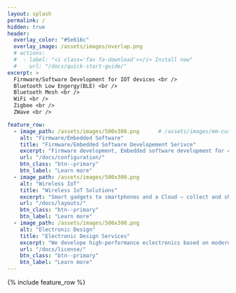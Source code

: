 ```yaml
---
layout: splash
permalink: /
hidden: true
header:
  overlay_color: "#5e616c"
  overlay_image: /assets/images/overlap.png
  # actions:
  #  - label: "<i class='fas fa-download'></i> Install now"
  #    url: "/docs/quick-start-guide/"
excerpt: >
  Firmware/Software Development for IOT devices <br />
  Bluetooth Low Engergy(BLE) <br />
  Bluetooth Mesh <br />
  WiFi <br />
  Zigbee <br />
  ZWave <br />

feature_row:
  - image_path: /assets/images/500x300.png      # /assets/images/mm-customizable-feature.png
    alt: "Firmware/Embedded Software"
    title: "Firmware/Embedded Software Developement Serivce"
    excerpt: "Firmware development, Embedded software development for custom boards and board support package(BSP) development."
    url: "/docs/configuration/"
    btn_class: "btn--primary"
    btn_label: "Learn more"
  - image_path: /assets/images/500x300.png
    alt: "Wireless IoT"
    title: "Wireless IoT Solutions"
    excerpt: "Smart gadgets to smartphones and a Cloud – collect and share data through wireless networks in real time."
    url: "/docs/layouts/"
    btn_class: "btn--primary"
    btn_label: "Learn more"
  - image_path: /assets/images/500x300.png
    alt: "Electronic Design"
    title: "Electronic Design Services"
    excerpt: "We develope high-performance eclectronics based on modern SoCs for various application fields."
    url: "/docs/license/"
    btn_class: "btn--primary"
    btn_label: "Learn more"      
---
```


{% include feature_row %}
